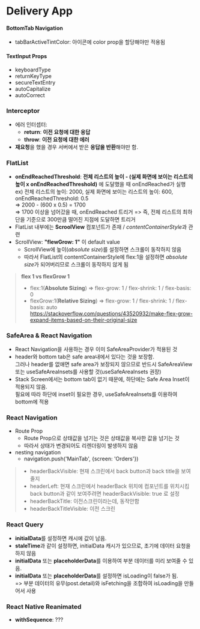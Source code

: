 # Delivery App

#### BottomTab Navigation

- tabBarActiveTintColor: 아이콘에 color prop을 할당해야만 적용됨

#### TextInput Props

- keyboardType
- returnKeyType
- secureTextEntry
- autoCapitalize
- autoCorrect

### Interceptor

- 에러 인터셉터:
  - **return**: **이전 요청에 대한 응답**
  - **throw**: **이전 요청에 대한 에러**
- **재요청**을 했을 경우 서버에서 받은 **응답을 반환**해야만 함.

### FlatList

- **onEndReachedThreshold**: **전체 리스트의 높이 - (실제 화면에 보이는 리스트의 높이 x onEndReachedThreshold)** 에 도달했을 때 onEndReached가 실행  
  ex) 전체 리스트의 높이: 2000, 실제 화면에 보이는 리스트의 높이: 600, onEndReachedThreshold: 0.5  
  => 2000 - (600 x 0.5) = 1700  
  => 1700 이상을 넘어갔을 때, onEndReached 트리거
  => 즉, 전체 리스트의 최하단을 기준으로 300만큼 떨어진 지점에 도달하면 트리거
- FlatList 내부에는 **ScroolView** 컴포넌트가 존재 / *contentContainerStyle*과 관련
- ScrollView: **"flewGrow: 1"** 이 default value
  - ScrollView에 높이(_absolute size_)를 설정하면 스크롤이 동작하지 않음
  - 따라서 FlatList의 contentContainerStyle에 flex:1을 설정하면 *absolute size*가 되어버리므로 스크롤이 동작하지 않게 됨

> **flex 1 vs flexGrow 1**
>
> - flex:1(**Absolute Sizing**) => flex-grow: 1 / flex-shrink: 1 / flex-basis: 0
> - flexGrow:1(**Relative Sizing**) => flex-grow: 1 / flex-shrink: 1 / flex-basis: auto  
>   https://stackoverflow.com/questions/43520932/make-flex-grow-expand-items-based-on-their-original-size

### SafeArea & React Navigation

- React Navigation을 사용하는 경우 이미 SafeAreaProvider가 적용된 것
- header와 bottom tab은 safe area내에서 있다는 것을 보장함.  
  그러나 header를 없애면 safe area가 보장되지 않으므로 반드시 SafeAreaView 또는 useSafeAreaInsets를 사용할 것(useSafeAreaInsets 권장)
- Stack Screen에서는 bottom tab이 없기 때문에, 하단에는 Safe Area Inset이 적용되지 않음.  
  필요에 따라 하단에 inset이 필요한 경우, useSafeAreaInsets를 이용하여 bottom에 적용

### React Navigation

- Route Prop
  - Route Prop으로 상태값을 넘기는 것은 상태값을 복사한 값을 넘기는 것
  - 따라서 상태가 변경되어도 리렌더링이 발생하지 않음
- nesting navigation
  - navigation.push('MainTab', {screen: 'Orders'})

> - headerBackVisible: 현재 스크린에서 back button과 back title을 보여줄지
> - headerLeft: 현재 스크린에서 headerBack 위치에 컴포넌트를 위치시킴  
>   back button과 같이 보여주려면 headerBackVisible: true 로 설정
> - headerBackTitle: 이전스크린이라는데, 동작안함
> - headerBackTitleVisible: 이전 스크린

### React Query

- **initialData**를 설정하면 캐시에 값이 남음.
- **staleTime**과 같이 설정하면, initialData 캐시가 있으므로, 초기에 데이터 요청을 하지 않음
- **initialData** 또는 **placeholderData**를 이용하여 부분 데이터를 미리 보여줄 수 있음.
- **initialData** 또는 **placeholderData**를 설정하면 isLoading이 false가 됨.  
  => 부분 데이터의 유무(post.detail)와 isFetching을 조합하여 isLoading을 만들어서 사용

### React Native Reanimated

- **withSequence**: ???
